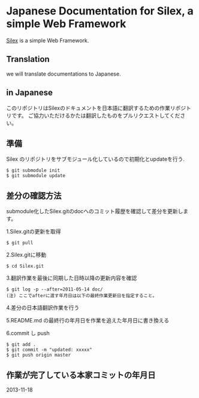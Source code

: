 Japanese Documentation for Silex, a simple Web Framework
===========================================================

[Silex][id] is a simple Web Framework.

## Translation
we will translate documentations to Japanese.

## in Japanese
このリポジトリはSilexのドキュメントを日本語に翻訳するための作業リポジトリです。
ご協力いただけるかたは翻訳したものをプルリクエストしてください。

## 準備

Silex のリポジトリをサブモジュール化しているので初期化とupdateを行う.

    $ git submodule init
    $ git submodule update

## 差分の確認方法

submodule化したSilex.gitのdocへのコミット履歴を確認して差分を更新します。


1.Silex.gitの更新を取得

    $ git pull

2.Silex.gitに移動

    $ cd Silex.git

3.翻訳作業を最後に同期した日時以降の更新内容を確認

    $ git log -p --after=2011-05-14 doc/
    (注) ここでafterに渡す年月日は以下の最終作業更新日を指定すること。

4.差分の日本語翻訳作業を行う

5.README.md の最終行の年月日を作業を追えた年月日に書き換える

6.commit し push

    $ git add .
    $ git commit -m "updated: xxxxx"
    $ git push origin master

## 作業が完了している本家コミットの年月日
2013-11-18

[id]: http://silex.sensiolabs.org/